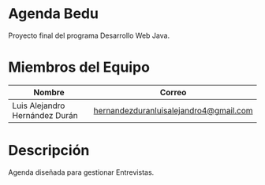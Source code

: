 
# Agenda Bedu


Proyecto final del programa Desarrollo Web Java.
# Miembros del Equipo

| Nombre             | Correo                                                                |
| ----------------- | ------------------------------------------------------------------ |
|Luis Alejandro Hernández Durán  |  hernandezduranluisalejandro4@gmail.com |





# Descripción
Agenda diseñada para gestionar Entrevistas.